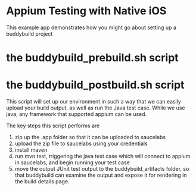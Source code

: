 # Appium Testing with Native iOS

This example app demonstrates how you might go about setting up a buddybuild project

# the buddybuild_prebuild.sh script

# the buddybuild_postbuild.sh script
This script will set up our environment in such a way that we can easily upload your build output, as well as run the Java test case.  While we use java, any framework that supported appium can be used.

The key steps this script performs are
1. zip up the .app folder so that it can be uploaded to saucelabs
2. upload the zip file to saucelabs using your credentials
3. install maven
4. run mvn test, triggering the java test case which will connect to appium in saucelabs, and begin running your test case
5. move the output JUnit test output to the buddybuild_artifacts folder, so that buddybuild can examine the output and expose it for rendering in the build details page.

